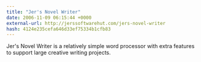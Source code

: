 ```yaml
---
title: "Jer's Novel Writer"
date: 2006-11-09 06:15:44 +0000
external-url: http://jerssoftwarehut.com/jers-novel-writer
hash: 4124e235cefa646d33ef75334b1cfb83
---
```


Jer's Novel Writer is a relatively simple word processor with extra features to support large creative writing projects.
